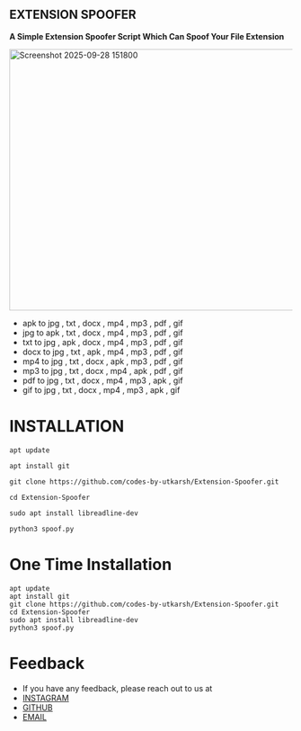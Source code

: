 ## EXTENSION SPOOFER

 **A Simple Extension Spoofer Script Which Can Spoof Your File Extension**

 <img width="693" height="465" alt="Screenshot 2025-09-28 151800" src="https://github.com/user-attachments/assets/96fc9099-7d02-4871-9ad6-57cc24e196dd" />

-  apk to jpg , txt , docx , mp4 , mp3 , pdf , gif
-  jpg to apk , txt , docx , mp4 , mp3 , pdf , gif
-  txt to jpg , apk , docx , mp4 , mp3 , pdf , gif
-  docx to jpg , txt , apk , mp4 , mp3 , pdf , gif
-  mp4 to jpg , txt , docx , apk , mp3 , pdf , gif
-  mp3 to jpg , txt , docx , mp4 , apk , pdf , gif
-  pdf to jpg , txt , docx , mp4 , mp3 , apk , gif
-  gif to jpg , txt , docx , mp4 , mp3 , apk , gif

  
# INSTALLATION

```
apt update
```
```
apt install git
```
```
git clone https://github.com/codes-by-utkarsh/Extension-Spoofer.git
```
```
cd Extension-Spoofer
```
```
sudo apt install libreadline-dev 
```
```
python3 spoof.py
```

# One Time Installation

```
apt update
apt install git
git clone https://github.com/codes-by-utkarsh/Extension-Spoofer.git
cd Extension-Spoofer
sudo apt install libreadline-dev 
python3 spoof.py
```

# Feedback

- If you have any feedback, please reach out to us at
-  [INSTAGRAM](https://instagram.com/_.dri.zzle._)
-  [GITHUB](https://github.com/codes-by-utkarsh)
-  [EMAIL](mailto:usrivastava2011@gmail.com)

